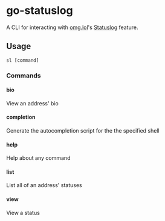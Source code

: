 # go-statuslog

A CLI for interacting with [omg.lol](https://omg.lol)'s [Statuslog](https://status.lol) feature.

## Usage

```shell
sl [command]
```

### Commands

#### bio

View an address' bio

#### completion

Generate the autocompletion script for the the specified shell

#### help

Help about any command

#### list

List all of an address' statuses

#### view

View a status
